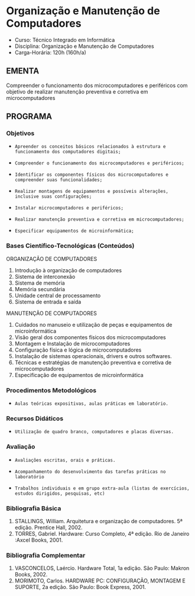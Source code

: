# Organização e Manutenção de Computadores 


* Curso: Técnico Integrado em Informática
* Disciplina: Organização e Manutenção de Computadores                                  
* Carga-Horária: 120h (160h/a)

## EMENTA

Compreender o funcionamento dos microcomputadores e periféricos com objetivo de realizar manutenção
preventiva e corretiva em microcomputadores
## PROGRAMA
### Objetivos

*     Apreender os conceitos básicos relacionados à estrutura e funcionamento dos computadores digitais;
*     Compreender o funcionamento dos microcomputadores e periféricos;
*     Identificar os componentes físicos dos microcomputadores e compreender suas funcionalidades;
*     Realizar montagens de equipamentos e possíveis alterações, inclusive suas configurações;
*     Instalar microcomputadores e periféricos;
*     Realizar manutenção preventiva e corretiva em microcomputadores;
*     Especificar equipamentos de microinformática;

### Bases Científico-Tecnológicas (Conteúdos)

ORGANIZAÇÃO DE COMPUTADORES
   1.   Introdução à organização de computadores
   2.   Sistema de interconexão
   3.   Sistema de memória
   4.   Memória secundária
   5.   Unidade central de processamento
   6.   Sistema de entrada e saída

MANUTENÇÃO DE COMPUTADORES
   1.  Cuidados no manuseio e utilização de peças e equipamentos de microinformática
   2.  Visão geral dos componentes físicos dos microcomputadores
   3.  Montagem e Instalação de microcomputadores
   4.  Configuração física e lógica de microcomputadores
   5.  Instalação de sistemas operacionais, drivers e outros softwares.
   6.  Técnicas e estratégias de manutenção preventiva e corretiva de microcomputadores
   7.  Especificação de equipamentos de microinformática

### Procedimentos Metodológicos

*     Aulas teóricas expositivas, aulas práticas em laboratório.

### Recursos Didáticos

*     Utilização de quadro branco, computadores e placas diversas.

### Avaliação

*     Avaliações escritas, orais e práticas.
*     Acompanhamento do desenvolvimento das tarefas práticas no laboratório
*     Trabalhos individuais e em grupo extra-aula (listas de exercícios, estudos dirigidos, pesquisas, etc)

### Bibliografia Básica

1.    STALLINGS, William. Arquitetura e organização de computadores. 5ª edição. Prentice Hall, 2002.
2.    TORRES, Gabriel. Hardware: Curso Completo, 4ª edição. Rio de Janeiro :Axcel Books, 2001.

### Bibliografia Complementar

1.    VASCONCELOS, Laércio. Hardware Total, 1a edição. São Paulo: Makron Books, 2002.
2.    MORIMOTO, Carlos. HARDWARE PC: CONFIGURAÇÃO, MONTAGEM E SUPORTE, 2a edição. São Paulo:
      Book Express, 2001.

